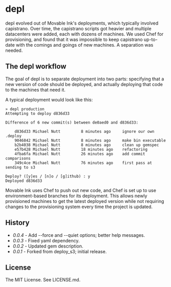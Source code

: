 # depl

depl evolved out of Movable Ink's deployments, which typically involved capistrano. Over time, the capistrano scripts got heavier and multiple datacenters were added, each with dozens of machines. We used Chef for provisioning, and found that it was impossible to keep capistrano up-to-date with the comings and goings of new machines. A separation was needed.

## The depl workflow

The goal of depl is to separate deployment into two parts: specifying that a new version of code should be deployed, and actually deploying that code to the machines that need it.

A typical deployment would look like this:

    » depl production
    Attempting to deploy d836d33

    Difference of 6 new commit(s) between de0aed0 and d836d33:

        d836d33 Michael Nutt         8 minutes ago	   ignore our own .deploy
        9046842 Michael Nutt         8 minutes ago	   make bin executable
        b2b4038 Michael Nutt         8 minutes ago	   clean up gemspec
        e57b428 Michael Nutt         18 minutes ago	   refactoring
        4fba6fa Michael Nutt         26 minutes ago	   add commit comparisons
        349c4ce Michael Nutt         76 minutes ago	   first pass at sending to s3

    Deploy? ([y]es / [n]o / [g]ithub) : y
    Deployed d836d33

Movable Ink uses Chef to push out new code, and Chef is set up to use environment-based branches for its deployment. This allows newly provisioned machines to get the latest deployed version while not requiring changes to the provisioning system every time the project is updated.

## History

* _0.0.4_ - Add --force and --quiet options; better help messages.
* _0.0.3_ - Fixed yaml dependency.
* _0.0.2_ - Updated gem description.
* _0.0.1_ - Forked from deploy_s3; initial release.

## License

The MIT License. See LICENSE.md.

